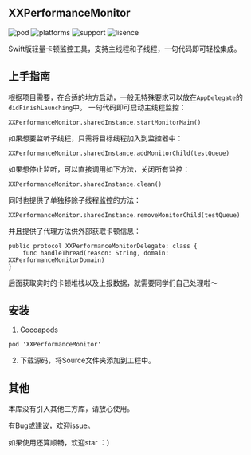 ## XXPerformanceMonitor
![pod](https://img.shields.io/badge/pod-v1.0.2-yellow) ![platforms](https://img.shields.io/badge/platforms-iOS-brightgreen) ![support](https://img.shields.io/badge/support-iOS%209%2B-informational) ![lisence](https://img.shields.io/badge/lisence-MIT-lightgrey)

 Swift版轻量卡顿监控工具，支持主线程和子线程，一句代码即可轻松集成。

## 上手指南
根据项目需要，在合适的地方启动，一般无特殊要求可以放在`AppDelegate`的`didFinishLaunching`中。
一句代码即可启动主线程监控：
```
XXPerformanceMonitor.sharedInstance.startMonitorMain()
```
如果想要监听子线程，只需将目标线程加入到监控器中：
```
XXPerformanceMonitor.sharedInstance.addMonitorChild(testQueue)
```
如果想停止监听，可以直接调用如下方法，关闭所有监控：
```
XXPerformanceMonitor.sharedInstance.clean()
```
同时也提供了单独移除子线程监控的方法：
```
XXPerformanceMonitor.sharedInstance.removeMonitorChild(testQueue)
```
并且提供了代理方法供外部获取卡顿信息：
```
public protocol XXPerformanceMonitorDelegate: class {
    func handleThread(reason: String, domain: XXPerformanceMonitorDomain)
}
```
后面获取实时的卡顿堆栈以及上报数据，就需要同学们自己处理啦～

## 安装
1. Cocoapods

```
pod 'XXPerformanceMonitor'
```

2. 下载源码，将Source文件夹添加到工程中。

## 其他
本库没有引入其他三方库，请放心使用。

有Bug或建议，欢迎issue。

如果使用还算顺畅，欢迎star ：）